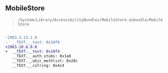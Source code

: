 ## MobileStore

> `/System/Library/AccessibilityBundles/MobileStore.axbundle/MobileStore`

```diff

-2963.3.13.1.0
-  __TEXT.__text: 0x10f8
+2963.10.8.0.0
+  __TEXT.__text: 0x10f4
   __TEXT.__auth_stubs: 0x1a0
   __TEXT.__objc_methlist: 0x28c
   __TEXT.__cstring: 0x4c4

```
